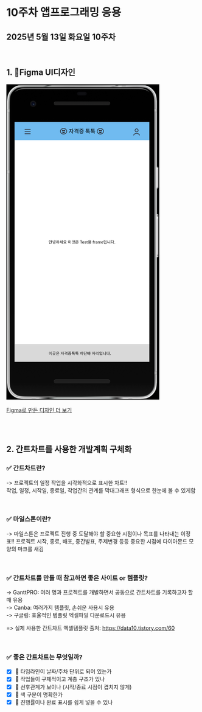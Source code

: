 # 10주차 앱프로그래밍 응용

## 2025년 5월 13일 화요일 10주차
 <br>
 
## 1. 📱Figma UI디자인

![Figma 디자인 초안](https://raw.githubusercontent.com/bbobbony/Images/main/%ED%8F%AC%ED%8A%B8%ED%8F%B4%EB%A6%AC%EC%98%A4/%EC%8A%A4%ED%81%AC%EB%A6%B0%EC%83%B7%202025-05-13%20151932.png)


[Figma로 만든 디자인 더 보기](https://www.figma.com/design/XwJwbxamqBo9rgnnQyCNJA/%EC%9E%90%EA%B2%A9%EC%A6%9D%ED%86%A1%ED%86%A1?node-id=0-1&m=dev&t=Y96pl90NlaRuQ4xZ-1)

<br>
<br>

## 2. 간트차트를 사용한 개발계획 구체화
### ✅ 간트차트란?
-> 프로젝트의 일정 작업을 시각화적으로 표시한 차트!! <br>
작업, 일정, 시작일, 종료일, 작업간의 관계를 막대그래프 형식으로 한눈에 볼 수 있게함

<br>

### ✅ 마일스톤이란?
-> 마일스톤은 프로젝트 진행 중 도달해야 할 중요한 시점이나 목표를 나타내는 이정표!!
프로젝트 시작, 종료, 배포, 중간발표, 주제변경 등등 중요한 시점에 다이아몬드 모양의 마크를 새김 

<br>

### ✅ 간트차트를 만들 때 참고하면 좋은 사이트 or 템플릿?
-> GanttPRO: 여러 명과 프로젝트를 개발하면서 공동으로 간트차트를 기록하고자 할 때 유용 <br>
-> Canba: 여러가지 템플릿, 손쉬운 사용시 유용 <br>
-> 구글링:  효율적인 템플릿 엑셀파일 다운로드시 유용 <br>

=> 실제 사용한 간트차트 엑셀템플릿 출처: https://data10.tistory.com/60

<br>

### ✅ 좋은 간트차트는 무엇일까?
- [x] 📅 타임라인이 날짜/주차 단위로 되어 있는가
- [X] 🧱 작업들이 구체적이고 계층 구조가 있나
- [X] 🧩 선후관계가 보이나 (시작/종료 시점이 겹치지 않게)
- [X] 🌈 색 구분이 명확한가
- [X] 💫 진행률이나 완료 표시를 쉽게 넣을 수 있나

<br>
<br>
<br>

